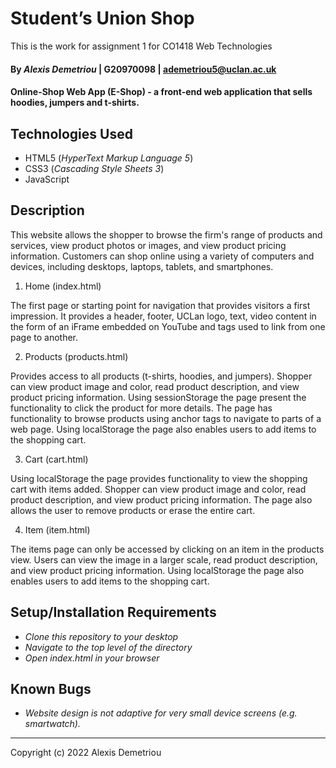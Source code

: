 # Student’s Union Shop

This is the work for assignment 1 for CO1418 Web Technologies

#### By _**Alexis Demetriou**_ | G20970098 | ademetriou5@uclan.ac.uk

#### Online-Shop Web App (E-Shop) - a front-end web application that sells hoodies, jumpers and t-shirts.

## Technologies Used

* HTML5 (_HyperText Markup Language 5_)
* CSS3 (_Cascading Style Sheets 3_)
* JavaScript

## Description

This website allows the shopper to browse the firm's range of products and services, view product photos or images, and view product pricing information. Customers can shop online using a variety of computers and devices, including desktops, laptops, tablets, and smartphones.

1. Home (index.html)
 
The first page or starting point for navigation that provides visitors a first impression. It provides a header, footer, UCLan logo, text, video content in the form of an iFrame embedded on YouTube and tags used to link from one page to another.
 
2. Products (products.html)

Provides access to all products (t-shirts, hoodies, and jumpers). Shopper can view product image and color, read product description, and view product pricing information. Using sessionStorage the page present the functionality to click the product for more details. The page has functionality to browse products using anchor tags to navigate to parts of a web page. Using localStorage the page also enables users to add items to the shopping cart.
 
3. Cart (cart.html)
 
Using localStorage the page provides functionality to view the shopping cart with items added. Shopper can view product image and color, read product description, and view product pricing information. The page also allows the user to remove products or erase the entire cart. 

4. Item (item.html)

The items page can only be accessed by clicking on an item in the products view. Users can view the image in a larger scale, read product description, and view product pricing information. Using localStorage the page also enables users to add items to the shopping cart.

## Setup/Installation Requirements

* _Clone this repository to your desktop_
* _Navigate to the top level of the directory_
* _Open index.html in your browser_

## Known Bugs

* _Website design is not adaptive for very small device screens (e.g. smartwatch)._

___________________________________
Copyright (c) 2022 Alexis Demetriou

